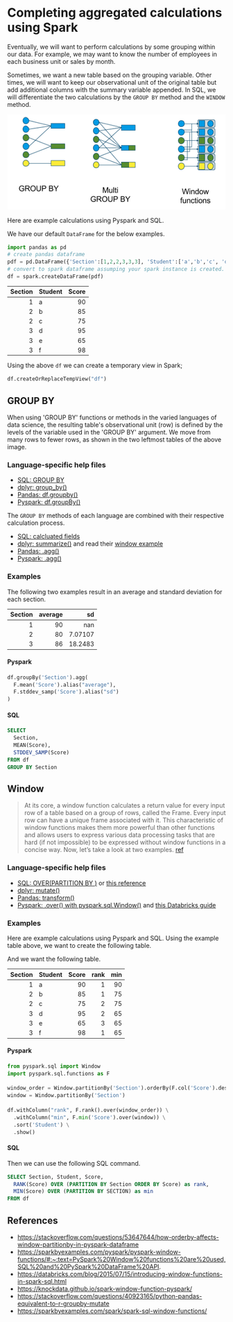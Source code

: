 # Completing aggregated calculations using Spark

Eventually, we will want to perform calculations by some grouping within our data.  For example, we may want to know the number of employees in each business unit or sales by month. 

Sometimes, we want a new table based on the grouping variable.  Other times, we will want to keep our observational unit of the original table but add additional columns with the summary variable appended. In SQL, we will differentiate the two calculations by the `GROUP BY` method and the `WINDOW` method.

![](images/groupby-window.png)

Here are example calculations using Pyspark and SQL.

We have our default `DataFrame` for the below examples.

```python
import pandas as pd
# create pandas dataframe
pdf = pd.DataFrame({'Section':[1,2,2,3,3,3], 'Student':['a','b','c', 'd', 'e','f'], 'Score':[90, 85, 75, 95, 65, 98]})
# convert to spark dataframe assumping your spark instance is created.
df = spark.createDataFrame(pdf)
```

|   Section | Student   |   Score |
|----------:|:----------|--------:|
|         1 | a         |      90 |
|         2 | b         |      85 |
|         2 | c         |      75 |
|         3 | d         |      95 |
|         3 | e         |      65 |
|         3 | f         |      98 |

Using the above `df` we can create a temporary view in Spark;

```python
df.createOrReplaceTempView("df")
```

## GROUP BY

When using 'GROUP BY' functions or methods in the varied languages of data science, the resulting table's observational unit (row) is defined by the levels of the variable used in the 'GROUP BY' argument. We move from many rows to fewer rows, as shown in the two leftmost tables of the above image.  

### Language-specific help files

- [SQL: GROUP BY](https://www.w3schools.com/sql/sql_groupby.asp)
- [dplyr: group_by()](https://dplyr.tidyverse.org/reference/group_by.html)
- [Pandas: df.groupby()](https://pandas.pydata.org/pandas-docs/stable/reference/api/pandas.DataFrame.groupby.html)
- [Pyspark: df.groupBy()](https://spark.apache.org/docs/latest/api/python/reference/api/pyspark.sql.DataFrame.groupBy.html)

The `GROUP BY` methods of each language are combined with their respective calculation process.

- [SQL: calcluated fields](https://joequery.me/notes/sql-calculated-fields/)
- [dplyr: summarize()](https://dplyr.tidyverse.org/reference/mutate.html) and read their [window example](https://dplyr.tidyverse.org/articles/window-functions.html)
- [Pandas: .agg()](https://pandas.pydata.org/pandas-docs/stable/reference/api/pandas.DataFrame.agg.html)
- [Pyspark: .agg()](https://spark.apache.org/docs/latest/api/python/reference/api/pyspark.sql.GroupedData.agg.html)


### Examples

The following two examples result in an average and standard deviation for each section.

|   Section |   average |        sd |
|----------:|----------:|----------:|
|         1 |        90 | nan       |
|         2 |        80 |   7.07107 |
|         3 |        86 |  18.2483  |

#### Pyspark

```python
df.groupBy('Section').agg(
  F.mean('Score').alias("average"),
  F.stddev_samp('Score').alias("sd")
)
```

#### SQL

```sql
SELECT
  Section,
  MEAN(Score),
  STDDEV_SAMP(Score)
FROM df
GROUP BY Section
```


## Window

> At its core, a window function calculates a return value for every input row of a table based on a group of rows, called the Frame. Every input row can have a unique frame associated with it. This characteristic of window functions makes them more powerful than other functions and allows users to express various data processing tasks that are hard (if not impossible) to be expressed without window functions in a concise way. Now, let’s take a look at two examples. [ref](https://databricks.com/blog/2015/07/15/introducing-window-functions-in-spark-sql.html)

### Language-specific help files

- [SQL: OVER(PARTITION BY <column>)](https://spark.apache.org/docs/latest/sql-ref-syntax-qry-select-window.html) or [this reference](https://mode.com/sql-tutorial/sql-window-functions/)
- [dplyr: mutate()](https://dplyr.tidyverse.org/articles/window-functions.html)
- [Pandas: transform()](https://pandas.pydata.org/docs/reference/api/pandas.DataFrame.transform.html)
- [Pyspark: .over() with pyspark.sql.Window()](https://spark.apache.org/docs/3.1.1/api/python/reference/api/pyspark.sql.Column.over.html) and [this Databricks guide](https://databricks.com/blog/2015/07/15/introducing-window-functions-in-spark-sql.html)

### Examples

Here are example calculations using Pyspark and SQL. Using the example table above, we want to create the following table.

And we want the following table.

|   Section | Student   |   Score |   rank |   min |
|----------:|:----------|--------:|-------:|------:|
|         1 | a         |      90 |      1 |    90 |
|         2 | b         |      85 |      1 |    75 |
|         2 | c         |      75 |      2 |    75 |
|         3 | d         |      95 |      2 |    65 |
|         3 | e         |      65 |      3 |    65 |
|         3 | f         |      98 |      1 |    65 |

#### Pyspark

```python
from pyspark.sql import Window
import pyspark.sql.functions as F

window_order = Window.partitionBy('Section').orderBy(F.col('Score').desc())
window = Window.partitionBy('Section')

df.withColumn("rank", F.rank().over(window_order)) \
  .withColumn("min", F.min('Score').over(window)) \
  .sort('Student') \
  .show()
```

#### SQL

Then we can use the following SQL command.

```sql
SELECT Section, Student, Score, 
  RANK(Score) OVER (PARTITION BY Section ORDER BY Score) as rank,
  MIN(Score) OVER (PARTITION BY SECTION) as min
FROM df
```

## References

- https://stackoverflow.com/questions/53647644/how-orderby-affects-window-partitionby-in-pyspark-dataframe
- https://sparkbyexamples.com/pyspark/pyspark-window-functions/#:~:text=PySpark%20Window%20functions%20are%20used,SQL%20and%20PySpark%20DataFrame%20API.
- https://databricks.com/blog/2015/07/15/introducing-window-functions-in-spark-sql.html
- https://knockdata.github.io/spark-window-function-pyspark/
- https://stackoverflow.com/questions/40923165/python-pandas-equivalent-to-r-groupby-mutate
- https://sparkbyexamples.com/spark/spark-sql-window-functions/
